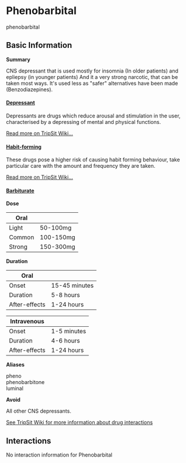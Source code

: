 # Phenobarbital

phenobarbital

## Basic Information

**Summary**

CNS depressant that is used mostly for insomnia (In older patients) and epliepsy (in younger patients) And it a very strong narcotic, that can be taken most ways. It's used less as "safer" alternatives have been made (Benzodiazepines).

#### [Depressant](/category/depressant)

Depressants are drugs which reduce arousal and stimulation in the user, characterised by a depressing of mental and physical functions.

[Read more on TripSit Wiki...](#{category.wiki})

#### [Habit-forming](/category/habit-forming)

These drugs pose a higher risk of causing habit forming behaviour, take particular care with the amount and frequency they are taken.

[Read more on TripSit Wiki...](#{category.wiki})

#### [Barbiturate](/category/barbiturate)

**Dose**

| Oral   |           |
| ------ | --------- |
| Light  | 50-100mg  |
| Common | 100-150mg |
| Strong | 150-300mg |

**Duration**

| Oral          |               |
| ------------- | ------------- |
| Onset         | 15-45 minutes |
| Duration      | 5-8 hours     |
| After-effects | 1-24 hours    |

| Intravenous   |             |
| ------------- | ----------- |
| Onset         | 1-5 minutes |
| Duration      | 4-6 hours   |
| After-effects | 1-24 hours  |

**Aliases**

pheno  
phenobarbitone  
luminal  

**Avoid**

All other CNS depressants.

[See TripSit Wiki for more information about drug interactions](http://combo.tripsit.me/)

## Interactions

No interaction information for Phenobarbital